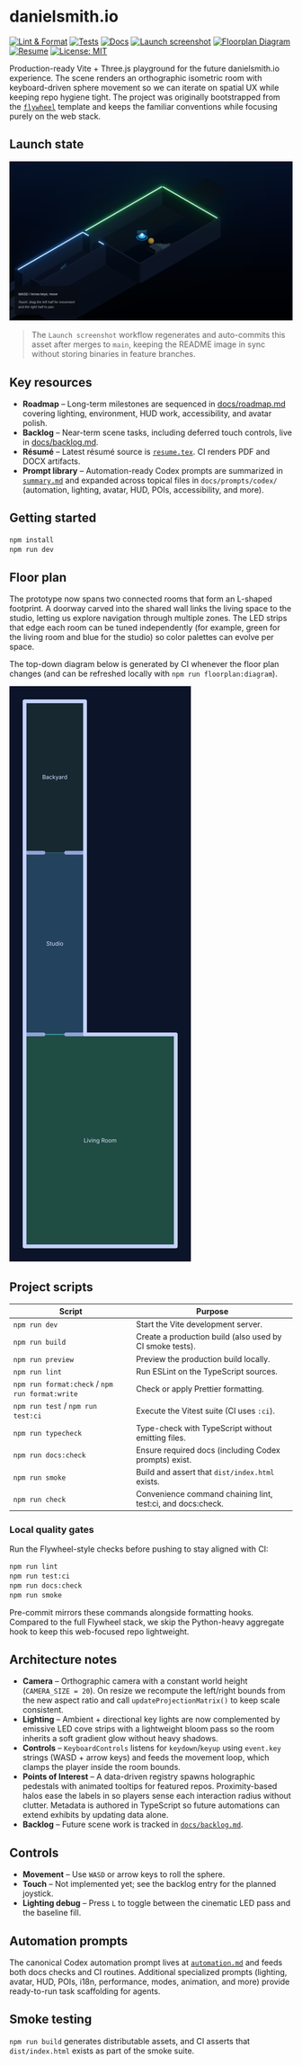 # danielsmith.io

[![Lint & Format](https://img.shields.io/github/actions/workflow/status/futuroptimist/danielsmith.io/.github/workflows/01-lint-format.yml?label=lint%20%26%20format)](https://github.com/futuroptimist/danielsmith.io/actions/workflows/01-lint-format.yml)
[![Tests](https://img.shields.io/github/actions/workflow/status/futuroptimist/danielsmith.io/.github/workflows/02-tests.yml?label=tests)](https://github.com/futuroptimist/danielsmith.io/actions/workflows/02-tests.yml)
[![Docs](https://img.shields.io/github/actions/workflow/status/futuroptimist/danielsmith.io/.github/workflows/03-docs.yml?label=docs)](https://github.com/futuroptimist/danielsmith.io/actions/workflows/03-docs.yml)
[![Launch screenshot](https://img.shields.io/github/actions/workflow/status/futuroptimist/danielsmith.io/.github/workflows/04-launch-screenshot.yml?label=launch%20screenshot)](https://github.com/futuroptimist/danielsmith.io/actions/workflows/04-launch-screenshot.yml)
[![Floorplan Diagram](https://img.shields.io/github/actions/workflow/status/futuroptimist/danielsmith.io/.github/workflows/floorplan-diagram.yml?label=floorplan)](https://github.com/futuroptimist/danielsmith.io/actions/workflows/floorplan-diagram.yml)
[![Resume](https://img.shields.io/github/actions/workflow/status/futuroptimist/danielsmith.io/.github/workflows/resume.yml?label=resume)](https://github.com/futuroptimist/danielsmith.io/actions/workflows/resume.yml)
[![License: MIT](https://img.shields.io/badge/license-MIT-blue.svg)](LICENSE)

Production-ready Vite + Three.js playground for the future danielsmith.io experience.
The scene renders an orthographic isometric room with keyboard-driven sphere movement so
we can iterate on spatial UX while keeping repo hygiene tight. The project was originally
bootstrapped from the [`flywheel`](https://github.com/futuroptimist/flywheel) template and
keeps the familiar conventions while focusing purely on the web stack.

## Launch state

![Launch-ready room at initial load](docs/assets/game-launch.png)

> The `Launch screenshot` workflow regenerates and auto-commits this asset after merges to
> `main`, keeping the README image in sync without storing binaries in feature branches.

## Key resources

- **Roadmap** – Long-term milestones are sequenced in [docs/roadmap.md](docs/roadmap.md)
  covering lighting, environment, HUD work, accessibility, and avatar polish.
- **Backlog** – Near-term scene tasks, including deferred touch controls, live in
  [docs/backlog.md](docs/backlog.md).
- **Résumé** – Latest résumé source is
  [`resume.tex`][resume-src].
  CI renders PDF and DOCX artifacts.
- **Prompt library** – Automation-ready Codex prompts are summarized in
  [`summary.md`][prompt-summary] and expanded across topical files in
  `docs/prompts/codex/` (automation, lighting, avatar, HUD, POIs, accessibility, and more).

## Getting started

```bash
npm install
npm run dev
```

## Floor plan

The prototype now spans two connected rooms that form an L-shaped footprint. A doorway carved into the
shared wall links the living space to the studio, letting us explore navigation through multiple
zones. The LED strips that edge each room can be tuned independently (for example, green for the
living room and blue for the studio) so color palettes can evolve per space.

The top-down diagram below is generated by CI whenever the floor plan changes (and can be refreshed
locally with `npm run floorplan:diagram`).

![L-shaped two-room floor plan](docs/assets/floorplan.svg)

## Project scripts

| Script                                          | Purpose                                                     |
| ----------------------------------------------- | ----------------------------------------------------------- |
| `npm run dev`                                   | Start the Vite development server.                          |
| `npm run build`                                 | Create a production build (also used by CI smoke tests).    |
| `npm run preview`                               | Preview the production build locally.                       |
| `npm run lint`                                  | Run ESLint on the TypeScript sources.                       |
| `npm run format:check` / `npm run format:write` | Check or apply Prettier formatting.                         |
| `npm run test` / `npm run test:ci`              | Execute the Vitest suite (CI uses `:ci`).                   |
| `npm run typecheck`                             | Type-check with TypeScript without emitting files.          |
| `npm run docs:check`                            | Ensure required docs (including Codex prompts) exist.       |
| `npm run smoke`                                 | Build and assert that `dist/index.html` exists.             |
| `npm run check`                                 | Convenience command chaining lint, test:ci, and docs:check. |

### Local quality gates

Run the Flywheel-style checks before pushing to stay aligned with CI:

```bash
npm run lint
npm run test:ci
npm run docs:check
npm run smoke
```

Pre-commit mirrors these commands alongside formatting hooks. Compared to the full
Flywheel stack, we skip the Python-heavy aggregate hook to keep this web-focused repo
lightweight.

## Architecture notes

- **Camera** – Orthographic camera with a constant world height (`CAMERA_SIZE = 20`). On resize we recompute the left/right bounds from the new aspect ratio and call `updateProjectionMatrix()` to keep scale consistent.
- **Lighting** – Ambient + directional key lights are now complemented by emissive LED cove strips
  with a lightweight bloom pass so the room inherits a soft gradient glow without heavy shadows.
- **Controls** – `KeyboardControls` listens for `keydown`/`keyup` using `event.key` strings (WASD + arrow keys) and feeds the movement loop, which clamps the player inside the room bounds.
- **Points of Interest** – A data-driven registry spawns holographic pedestals with animated
  tooltips for featured repos. Proximity-based halos ease the labels in so players sense each
  interaction radius without clutter. Metadata is authored in TypeScript so future automations can
  extend exhibits by updating data alone.
- **Backlog** – Future scene work is tracked in [`docs/backlog.md`](docs/backlog.md).

## Controls

- **Movement** – Use `WASD` or arrow keys to roll the sphere.
- **Touch** – Not implemented yet; see the backlog entry for the planned joystick.
- **Lighting debug** – Press `L` to toggle between the cinematic LED pass and the baseline fill.

## Automation prompts

The canonical Codex automation prompt lives at
[`automation.md`][automation-prompt] and feeds both docs
checks and CI routines. Additional specialized prompts (lighting, avatar, HUD, POIs, i18n,
performance, modes, animation, and more) provide ready-to-run task scaffolding for agents.

## Smoke testing

`npm run build` generates distributable assets, and CI asserts that `dist/index.html`
exists as part of the smoke suite.

[resume-src]: docs/resume/2025-09/resume.tex
[prompt-summary]: docs/prompts/summary.md
[automation-prompt]: docs/prompts/codex/automation.md
